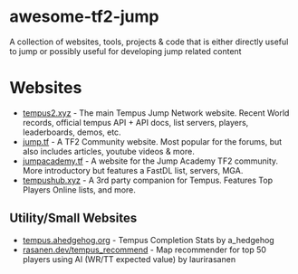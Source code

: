 # awesome-tf2-jump
A collection of websites, tools, projects &amp; code that is either directly useful to jump or possibly useful for developing jump related content

# Websites

- [tempus2.xyz](https://tempus2.xyz) - The main Tempus Jump Network website. Recent World records, official tempus API + API docs, list servers, players, leaderboards, demos, etc.
- [jump.tf](https://jump.tf) - A TF2 Community website. Most popular for the forums, but also includes articles, youtube videos & more.
- [jumpacademy.tf](https://jumpacademy.tf) - A website for the Jump Academy TF2 community. More introductory but features a FastDL list, servers, MGA.
- [tempushub.xyz](https://tempushub.xyz) - A 3rd party companion for Tempus. Features Top Players Online lists, and more.

## Utility/Small Websites

- [tempus.ahedgehog.org](https://tempus.ahedgehog.org/) - Tempus Completion Stats by a_hedgehog
- [rasanen.dev/tempus_recommend](https://rasanen.dev/tempus_recommend/) - Map recommender for top 50 players using AI (WR/TT expected value) by laurirasanen
